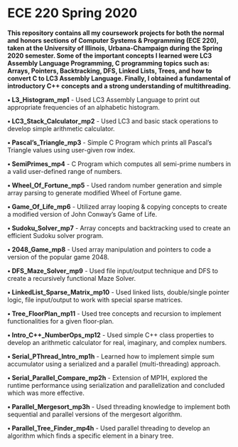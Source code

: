 # ECE 220 Spring 2020

**This repository contains all my coursework projects for both the normal and honors sections of Computer Systems & Programming (ECE 220), taken at the University of Illinois, Urbana-Champaign during the Spring 2020 semester. Some of the important concepts I learned were LC3 Assembly Language Programming, C programming topics such as: Arrays, Pointers, Backtracking, DFS, Linked Lists, Trees, and how to convert C to LC3 Assembly Language. Finally, I obtained a fundamental of introductory C++ concepts and a strong understanding of multithreading.**

**• L3_Histogram_mp1** - Used LC3 Assembly Language to print out appropriate frequencies of an alphabetic histogram.

**• LC3_Stack_Calculator_mp2** - Used LC3 and basic stack operations to develop simple arithmetic calculator.

**• Pascal’s_Triangle_mp3** - Simple C Program which prints all Pascal’s Triangle values using user-given row index.

**• SemiPrimes_mp4** - C Program which computes all semi-prime numbers in a valid user-defined range of numbers.

**• Wheel_Of_Fortune_mp5** - Used random number generation and simple array parsing to generate modified Wheel of Fortune game.

**• Game_Of_Life_mp6** - Utilized array looping & copying concepts to create a modified version of John Conway’s Game of Life.

**• Sudoku_Solver_mp7** - Array concepts and backtracking used to create an efficient Sudoku solver program.

**• 2048_Game_mp8** - Used array manipulation and pointers to code a version of the popular game 2048.

**• DFS_Maze_Solver_mp9** - Used file input/output technique and DFS to create a recursively functional Maze Solver.

**• LinkedList_Sparse_Matrix_mp10** - Used linked lists, double/single pointer logic, file input/output to work with special sparse matrices.

**• Tree_FloorPlan_mp11** - Used tree concepts and recursion to implement functionalities for a given floor-plan. 

**• Intro_C++_NumberOps_mp12** - Used simple C++ class properties to develop an arithmetic calculator for real, imaginary, and complex numbers.

**• Serial_PThread_Intro_mp1h** - Learned how to implement simple sum accumulator using a serialized and a parallel (multi-threading) approach.

**• Serial_Parallel_Compare_mp2h** - Extension of MP1H, explored the runtime performance using serialization and parallelization and concluded which was more effective.

**• Parallel_Mergesort_mp3h** - Used threading knowledge to implement both sequential and parallel versions of the mergesort algorithm.

**• Parallel_Tree_Finder_mp4h** - Used parallel threading to develop an algorithm which finds a specific element in a binary tree.
